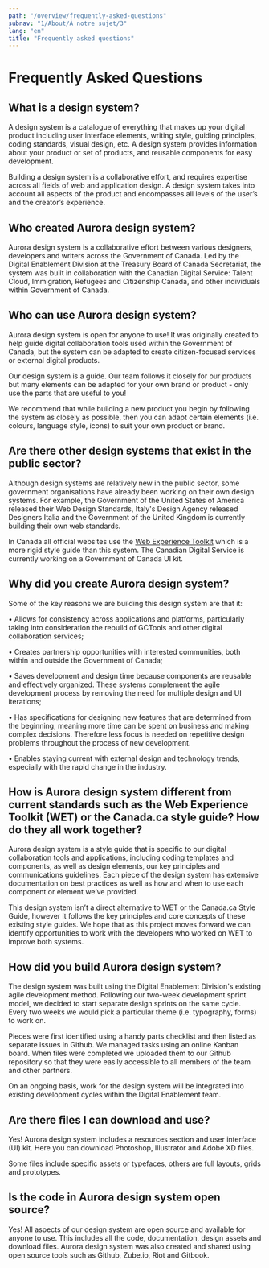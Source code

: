 ```yaml
---
path: "/overview/frequently-asked-questions"
subnav: "1/About/À notre sujet/3"
lang: "en"
title: "Frequently asked questions"
---
```


<helmet>
<title> Frequently Asked Questions - Aurora Design System </title>
</helmet>

# Frequently Asked Questions

## What is a design system?

A design system is a catalogue of everything that makes up your digital product including user interface elements, writing style, guiding principles, coding standards, visual design, etc. A design system provides information about your product or set of products, and reusable components for easy development.

Building a design system is a collaborative effort, and requires expertise across all fields of web and application design. A design system takes into account all aspects of the product and encompasses all levels of the user’s and the creator’s experience.

## Who created Aurora design system?

Aurora design system is a collaborative effort between various designers, developers and writers across the Government of Canada. Led by the Digital Enablement Division at the Treasury Board of Canada Secretariat, the system was built in collaboration with the Canadian Digital Service: Talent Cloud, Immigration, Refugees and Citizenship Canada, and other individuals within Government of Canada.

## Who can use Aurora design system?

Aurora design system is open for anyone to use! It was originally created to help guide digital collaboration tools used within the Government of Canada, but the system can be adapted to create citizen-focused services or external digital products.

Our design system is a guide. Our team follows it closely for our products but many elements can be adapted for your own brand or product - only use the parts that are useful to you!

We recommend that while building a new product you begin by following the system as closely as possible, then you can adapt certain elements \(i.e. colours, language style, icons\) to suit your own product or brand.

## Are there other design systems that exist in the public sector?

Although design systems are relatively new in the public sector, some government organisations have already been working on their own design systems. For example, the Government of the United States of America released their Web Design Standards, Italy's Design Agency released Designers Italia and the Government of the United Kingdom is currently building their own web standards.

In Canada all official websites use the [Web Experience Toolkit](https://wet-boew.github.io/v4.0-ci/index-en.html) which is a more rigid style guide than this system. The Canadian Digital Service is currently working on a Government of Canada UI kit.

## Why did you create Aurora design system?

Some of the key reasons we are building this design system are that it:

• Allows for consistency across applications and platforms, particularly taking into consideration the rebuild of GCTools and other digital collaboration services;

• Creates partnership opportunities with interested communities, both within and outside the Government of Canada;

• Saves development and design time because components are reusable and effectively organized. These systems complement the agile development process by removing the need for multiple design and UI iterations;

• Has specifications for designing new features that are determined from the beginning, meaning more time can be spent on business and making complex decisions. Therefore less focus is needed on repetitive design problems throughout the process of new development.

• Enables staying current with external design and technology trends, especially with the rapid change in the industry.

## How is Aurora design system different from current standards such as the Web Experience Toolkit \(WET\) or the Canada.ca style guide? How do they all work together?

Aurora design system is a style guide that is specific to our digital collaboration tools and applications, including coding templates and components, as well as design elements, our key principles and communications guidelines. Each piece of the design system has extensive documentation on best practices as well as how and when to use each component or element we’ve provided.

This design system isn’t a direct alternative to WET or the Canada.ca Style Guide, however it follows the key principles and core concepts of these existing style guides. We hope that as this project moves forward we can identify opportunities to work with the developers who worked on WET to improve both systems.

## How did you build Aurora design system?

The design system was built using the Digital Enablement Division's existing agile development method. Following our two-week development sprint model, we decided to start separate design sprints on the same cycle. Every two weeks we would pick a particular theme \(i.e. typography, forms\) to work on.

Pieces were first identified using a handy parts checklist and then listed as separate issues in Github. We managed tasks using an online Kanban board. When files were completed we uploaded them to our Github repository so that they were easily accessible to all members of the team and other partners.

On an ongoing basis, work for the design system will be integrated into existing development cycles within the Digital Enablement team.

## Are there files I can download and use?

Yes! Aurora design system includes a resources section and user interface \(UI\) kit. Here you can download Photoshop, Illustrator and Adobe XD files.

Some files include specific assets or typefaces, others are full layouts, grids and prototypes.

## Is the code in Aurora design system open source?

Yes! All aspects of our design system are open source and available for anyone to use. This includes all the code, documentation, design assets and download files. Aurora design system was also created and shared using open source tools such as Github, Zube.io, Riot and Gitbook.
